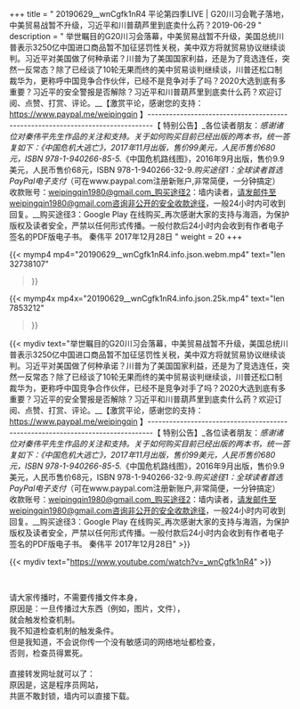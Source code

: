 +++
title = " 20190629__wnCgfk1nR4 平论第四季LIVE | G20川习会靴子落地，中美贸易战暂不升级，习近平和川普葫芦里到底卖什么药？2019-06-29 "
description = " 举世瞩目的G20川习会落幕，中美贸易战暂不升级，美国总统川普表示3250亿中国进口商品暂不加征惩罚性关税，美中双方将就贸易协议继续谈判。习近平对美国做了何种承诺？川普为了美国国家利益，还是为了竞选连任，突然一反常态？除了已经谈了10轮无果而终的美中贸易谈判继续谈，川普还松口制裁华为，更称呼中国竞争合作伙伴，已经不是竞争对手了吗？2020大选到底有多重要？习近平的安全警报是否解除？习近平和川普葫芦里到底卖什么药？欢迎订阅、点赞、打赏、评论。__【激赏平论，感谢您的支持：https://www.paypal.me/weipingqin 】_-------------------------------------------------------------------------------_【 特别公告】_各位读者朋友：_感谢诸位对秦伟平先生作品的关注和支持。_关于如何购买目前已经出版的两本书，统一答复如下：_《中国危机大逃亡》，2017年11月出版，售价99美元，人民币售价680元，ISBN 978-1-940266-85-5._《中国危机路线图》，2016年9月出版，售价9.9美元，人民币售价68元，ISBN 978-1-940266-32-9._购买途径1：全球读者首选 PayPal电子支付_（可在www.paypal.com注册新账户,非常简便，一分钟搞定）     收款账号：weipingqin1980@gmail.com_购买途径2：墙内读者，请发邮件至weipingqin1980@gmail.com咨询非公开的安全收款途径，一般24小时内可收到回复。__购买途径3：Google Play 在线购买_再次感谢大家的支持与海涵，为保护版权及读者安全，严禁以任何形式传播。一般付款后24小时内会收到有作者电子签名的PDF版电子书。     秦伟平     2017年12月28日 "
weight = 20
+++

{{< mymp4 mp4="20190629__wnCgfk1nR4.info.json.webm.mp4" 
text="len 32738107"
>}}

{{< mymp4x  mp4x="20190629__wnCgfk1nR4.info.json.25k.mp4"
text="len 7853212"
>}}


{{< mydiv text="举世瞩目的G20川习会落幕，中美贸易战暂不升级，美国总统川普表示3250亿中国进口商品暂不加征惩罚性关税，美中双方将就贸易协议继续谈判。习近平对美国做了何种承诺？川普为了美国国家利益，还是为了竞选连任，突然一反常态？除了已经谈了10轮无果而终的美中贸易谈判继续谈，川普还松口制裁华为，更称呼中国竞争合作伙伴，已经不是竞争对手了吗？2020大选到底有多重要？习近平的安全警报是否解除？习近平和川普葫芦里到底卖什么药？欢迎订阅、点赞、打赏、评论。__【激赏平论，感谢您的支持：https://www.paypal.me/weipingqin 】_-------------------------------------------------------------------------------_【 特别公告】_各位读者朋友：_感谢诸位对秦伟平先生作品的关注和支持。_关于如何购买目前已经出版的两本书，统一答复如下：_《中国危机大逃亡》，2017年11月出版，售价99美元，人民币售价680元，ISBN 978-1-940266-85-5._《中国危机路线图》，2016年9月出版，售价9.9美元，人民币售价68元，ISBN 978-1-940266-32-9._购买途径1：全球读者首选 PayPal电子支付_（可在www.paypal.com注册新账户,非常简便，一分钟搞定）     收款账号：weipingqin1980@gmail.com_购买途径2：墙内读者，请发邮件至weipingqin1980@gmail.com咨询非公开的安全收款途径，一般24小时内可收到回复。__购买途径3：Google Play 在线购买_再次感谢大家的支持与海涵，为保护版权及读者安全，严禁以任何形式传播。一般付款后24小时内会收到有作者电子签名的PDF版电子书。     秦伟平     2017年12月28日" >}}
<br>

{{< mydiv text="https://www.youtube.com/watch?v=_wnCgfk1nR4" >}}


<br>

请大家传播时，不需要传播文件本身，<br>
原因是：一旦传播过大东西（例如，图片，文件），<br>
就会触发检查机制。<br>
我不知道检查机制的触发条件。<br>
但是我知道，不会说你传一个没有敏感词的网络地址都检查，<br>
否则，检查员得累死。<br><br>
直接转发网址就可以了：<br>
原因是，这是程序员网站，<br>
共匪不敢封锁，墙内可以直接下载。


